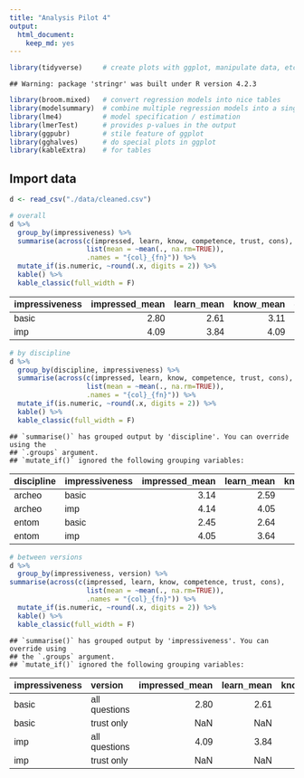 ```yaml
---
title: "Analysis Pilot 4"
output: 
  html_document: 
    keep_md: yes
---
```



```r
library(tidyverse)     # create plots with ggplot, manipulate data, etc.
```

```
## Warning: package 'stringr' was built under R version 4.2.3
```

```r
library(broom.mixed)   # convert regression models into nice tables
library(modelsummary)  # combine multiple regression models into a single table
library(lme4)          # model specification / estimation 
library(lmerTest)      # provides p-values in the output
library(ggpubr)        # stile feature of ggplot
library(gghalves)      # do special plots in ggplot
library(kableExtra)    # for tables
```

## Import data

```r
d <- read_csv("./data/cleaned.csv")
```


```r
# overall
d %>% 
  group_by(impressiveness) %>% 
  summarise(across(c(impressed, learn, know, competence, trust, cons), 
                   list(mean = ~mean(., na.rm=TRUE)), 
                   .names = "{col}_{fn}")) %>% 
  mutate_if(is.numeric, ~round(.x, digits = 2)) %>% 
  kable() %>% 
  kable_classic(full_width = F)
```

<table class=" lightable-classic" style='font-family: "Arial Narrow", "Source Sans Pro", sans-serif; width: auto !important; margin-left: auto; margin-right: auto;'>
 <thead>
  <tr>
   <th style="text-align:left;"> impressiveness </th>
   <th style="text-align:right;"> impressed_mean </th>
   <th style="text-align:right;"> learn_mean </th>
   <th style="text-align:right;"> know_mean </th>
   <th style="text-align:right;"> competence_mean </th>
   <th style="text-align:right;"> trust_mean </th>
   <th style="text-align:right;"> cons_mean </th>
  </tr>
 </thead>
<tbody>
  <tr>
   <td style="text-align:left;"> basic </td>
   <td style="text-align:right;"> 2.80 </td>
   <td style="text-align:right;"> 2.61 </td>
   <td style="text-align:right;"> 3.11 </td>
   <td style="text-align:right;"> 2.95 </td>
   <td style="text-align:right;"> 3.36 </td>
   <td style="text-align:right;"> 4.01 </td>
  </tr>
  <tr>
   <td style="text-align:left;"> imp </td>
   <td style="text-align:right;"> 4.09 </td>
   <td style="text-align:right;"> 3.84 </td>
   <td style="text-align:right;"> 4.09 </td>
   <td style="text-align:right;"> 3.77 </td>
   <td style="text-align:right;"> 3.78 </td>
   <td style="text-align:right;"> 3.84 </td>
  </tr>
</tbody>
</table>


```r
# by discipline
d %>% 
  group_by(discipline, impressiveness) %>% 
  summarise(across(c(impressed, learn, know, competence, trust, cons), 
                   list(mean = ~mean(., na.rm=TRUE)), 
                   .names = "{col}_{fn}")) %>%
  mutate_if(is.numeric, ~round(.x, digits = 2)) %>% 
  kable() %>% 
  kable_classic(full_width = F)
```

```
## `summarise()` has grouped output by 'discipline'. You can override using the
## `.groups` argument.
## `mutate_if()` ignored the following grouping variables:
```

<table class=" lightable-classic" style='font-family: "Arial Narrow", "Source Sans Pro", sans-serif; width: auto !important; margin-left: auto; margin-right: auto;'>
 <thead>
  <tr>
   <th style="text-align:left;"> discipline </th>
   <th style="text-align:left;"> impressiveness </th>
   <th style="text-align:right;"> impressed_mean </th>
   <th style="text-align:right;"> learn_mean </th>
   <th style="text-align:right;"> know_mean </th>
   <th style="text-align:right;"> competence_mean </th>
   <th style="text-align:right;"> trust_mean </th>
   <th style="text-align:right;"> cons_mean </th>
  </tr>
 </thead>
<tbody>
  <tr>
   <td style="text-align:left;"> archeo </td>
   <td style="text-align:left;"> basic </td>
   <td style="text-align:right;"> 3.14 </td>
   <td style="text-align:right;"> 2.59 </td>
   <td style="text-align:right;"> 3.00 </td>
   <td style="text-align:right;"> 2.59 </td>
   <td style="text-align:right;"> 3.28 </td>
   <td style="text-align:right;"> 4.22 </td>
  </tr>
  <tr>
   <td style="text-align:left;"> archeo </td>
   <td style="text-align:left;"> imp </td>
   <td style="text-align:right;"> 4.14 </td>
   <td style="text-align:right;"> 4.05 </td>
   <td style="text-align:right;"> 4.18 </td>
   <td style="text-align:right;"> 3.86 </td>
   <td style="text-align:right;"> 3.92 </td>
   <td style="text-align:right;"> 3.75 </td>
  </tr>
  <tr>
   <td style="text-align:left;"> entom </td>
   <td style="text-align:left;"> basic </td>
   <td style="text-align:right;"> 2.45 </td>
   <td style="text-align:right;"> 2.64 </td>
   <td style="text-align:right;"> 3.23 </td>
   <td style="text-align:right;"> 3.32 </td>
   <td style="text-align:right;"> 3.45 </td>
   <td style="text-align:right;"> 3.80 </td>
  </tr>
  <tr>
   <td style="text-align:left;"> entom </td>
   <td style="text-align:left;"> imp </td>
   <td style="text-align:right;"> 4.05 </td>
   <td style="text-align:right;"> 3.64 </td>
   <td style="text-align:right;"> 4.00 </td>
   <td style="text-align:right;"> 3.68 </td>
   <td style="text-align:right;"> 3.62 </td>
   <td style="text-align:right;"> 3.92 </td>
  </tr>
</tbody>
</table>


```r
# between versions
d %>% 
  group_by(impressiveness, version) %>% 
summarise(across(c(impressed, learn, know, competence, trust, cons), 
                   list(mean = ~mean(., na.rm=TRUE)), 
                   .names = "{col}_{fn}")) %>%
  mutate_if(is.numeric, ~round(.x, digits = 2)) %>% 
  kable() %>% 
  kable_classic(full_width = F)
```

```
## `summarise()` has grouped output by 'impressiveness'. You can override using
## the `.groups` argument.
## `mutate_if()` ignored the following grouping variables:
```

<table class=" lightable-classic" style='font-family: "Arial Narrow", "Source Sans Pro", sans-serif; width: auto !important; margin-left: auto; margin-right: auto;'>
 <thead>
  <tr>
   <th style="text-align:left;"> impressiveness </th>
   <th style="text-align:left;"> version </th>
   <th style="text-align:right;"> impressed_mean </th>
   <th style="text-align:right;"> learn_mean </th>
   <th style="text-align:right;"> know_mean </th>
   <th style="text-align:right;"> competence_mean </th>
   <th style="text-align:right;"> trust_mean </th>
   <th style="text-align:right;"> cons_mean </th>
  </tr>
 </thead>
<tbody>
  <tr>
   <td style="text-align:left;"> basic </td>
   <td style="text-align:left;"> all questions </td>
   <td style="text-align:right;"> 2.80 </td>
   <td style="text-align:right;"> 2.61 </td>
   <td style="text-align:right;"> 3.11 </td>
   <td style="text-align:right;"> 2.95 </td>
   <td style="text-align:right;"> 3.05 </td>
   <td style="text-align:right;"> 4.07 </td>
  </tr>
  <tr>
   <td style="text-align:left;"> basic </td>
   <td style="text-align:left;"> trust only </td>
   <td style="text-align:right;"> NaN </td>
   <td style="text-align:right;"> NaN </td>
   <td style="text-align:right;"> NaN </td>
   <td style="text-align:right;"> NaN </td>
   <td style="text-align:right;"> 3.75 </td>
   <td style="text-align:right;"> 3.94 </td>
  </tr>
  <tr>
   <td style="text-align:left;"> imp </td>
   <td style="text-align:left;"> all questions </td>
   <td style="text-align:right;"> 4.09 </td>
   <td style="text-align:right;"> 3.84 </td>
   <td style="text-align:right;"> 4.09 </td>
   <td style="text-align:right;"> 3.77 </td>
   <td style="text-align:right;"> 3.80 </td>
   <td style="text-align:right;"> 4.02 </td>
  </tr>
  <tr>
   <td style="text-align:left;"> imp </td>
   <td style="text-align:left;"> trust only </td>
   <td style="text-align:right;"> NaN </td>
   <td style="text-align:right;"> NaN </td>
   <td style="text-align:right;"> NaN </td>
   <td style="text-align:right;"> NaN </td>
   <td style="text-align:right;"> 3.75 </td>
   <td style="text-align:right;"> 3.61 </td>
  </tr>
</tbody>
</table>




